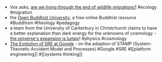 - Vox asks, [are we living through the end of wildlife migrations?](https://www.vox.com/down-to-earth/391574/wildlife-migrations-threats-climate-change-habitat-loss) #ecology #migration
- the [Open Buddhist University](https://buddhistuniversity.net/), a free online Buddhist resource #Buddhism #theology #pedagogy
- a team from the University of Canterbury in Christchurch claims to have a better explanation than dark energy for the unknowns of cosmology - [the universe's expansion is lumpy](https://phys.org/news/2024-12-dark-energy-doesnt-lumpy-universe.html)! #physics #cosmology
- [The Evolution of SRE at Google](https://www.usenix.org/publications/loginonline/evolution-sre-google) - on the adoption of STAMP (System-Theoretic Accident Model and Processes) #Google #SRE #[[platform engineering]] #[[systems thinking]]
